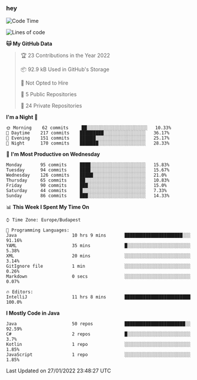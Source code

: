 ### hey

<!--START_SECTION:waka-->
![Code Time](http://img.shields.io/badge/Code%20Time-493%20hrs%2049%20mins-blue)

![Lines of code](https://img.shields.io/badge/From%20Hello%20World%20I%27ve%20Written-440%20Thousand%20lines%20of%20code-blue)

**🐱 My GitHub Data** 

> 🏆 23 Contributions in the Year 2022
 > 
> 📦 92.9 kB Used in GitHub's Storage 
 > 
> 🚫 Not Opted to Hire
 > 
> 📜 5 Public Repositories 
 > 
> 🔑 24 Private Repositories  
 > 
**I'm a Night 🦉** 

```text
🌞 Morning    62 commits     ██░░░░░░░░░░░░░░░░░░░░░░░   10.33% 
🌆 Daytime    217 commits    █████████░░░░░░░░░░░░░░░░   36.17% 
🌃 Evening    151 commits    ██████░░░░░░░░░░░░░░░░░░░   25.17% 
🌙 Night      170 commits    ███████░░░░░░░░░░░░░░░░░░   28.33%

```
📅 **I'm Most Productive on Wednesday** 

```text
Monday       95 commits     ████░░░░░░░░░░░░░░░░░░░░░   15.83% 
Tuesday      94 commits     ████░░░░░░░░░░░░░░░░░░░░░   15.67% 
Wednesday    126 commits    █████░░░░░░░░░░░░░░░░░░░░   21.0% 
Thursday     65 commits     ██░░░░░░░░░░░░░░░░░░░░░░░   10.83% 
Friday       90 commits     ███░░░░░░░░░░░░░░░░░░░░░░   15.0% 
Saturday     44 commits     █░░░░░░░░░░░░░░░░░░░░░░░░   7.33% 
Sunday       86 commits     ███░░░░░░░░░░░░░░░░░░░░░░   14.33%

```


📊 **This Week I Spent My Time On** 

```text
⌚︎ Time Zone: Europe/Budapest

💬 Programming Languages: 
Java                     10 hrs 9 mins       ██████████████████████░░░   91.16% 
YAML                     35 mins             █░░░░░░░░░░░░░░░░░░░░░░░░   5.38% 
XML                      20 mins             ░░░░░░░░░░░░░░░░░░░░░░░░░   3.14% 
GitIgnore file           1 min               ░░░░░░░░░░░░░░░░░░░░░░░░░   0.26% 
Markdown                 0 secs              ░░░░░░░░░░░░░░░░░░░░░░░░░   0.07%

🔥 Editors: 
IntelliJ                 11 hrs 8 mins       █████████████████████████   100.0%

```

**I Mostly Code in Java** 

```text
Java                     50 repos            ███████████████████████░░   92.59% 
C#                       2 repos             █░░░░░░░░░░░░░░░░░░░░░░░░   3.7% 
Kotlin                   1 repo              ░░░░░░░░░░░░░░░░░░░░░░░░░   1.85% 
JavaScript               1 repo              ░░░░░░░░░░░░░░░░░░░░░░░░░   1.85%

```



 Last Updated on 27/01/2022 23:48:27 UTC
<!--END_SECTION:waka-->
